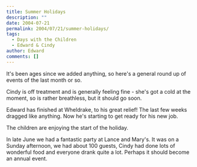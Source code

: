 ```yaml
---
title: Summer Holidays
description: ""
date: 2004-07-21
permalink: 2004/07/21/summer-holidays/
tags:
  - Days with the Children
  - Edward & Cindy
author: Edward
comments: []
---
```


It\'s been ages since we added anything, so here\'s a general round up
of events of the last month or so.

Cindy is off treatment and is generally feeling fine - she\'s got a cold
at the moment, so is rather breathless, but it should go soon.

Edward has finished at Wheldrake, to his great relief! The last few
weeks dragged like anything. Now he\'s starting to get ready for his new
job.

The children are enjoying the start of the holiday.

In late June we had a fantastic party at Lance and Mary\'s. It was on a
Sunday afternoon, we had about 100 guests, Cindy had done lots of
wonderful food and everyone drank quite a lot. Perhaps it should become
an annual event.

